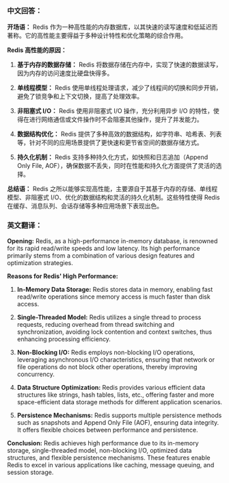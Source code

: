 ### 中文回答：

**开场语：**
Redis 作为一种高性能的内存数据库，以其快速的读写速度和低延迟而著称。它的高性能主要得益于多种设计特性和优化策略的综合作用。

**Redis 高性能的原因：**

1. **基于内存的数据存储：** Redis 将数据存储在内存中，实现了快速的数据读写，因为内存的访问速度比硬盘快得多。

2. **单线程模型：** Redis 使用单线程处理请求，减少了线程间的切换和同步开销，避免了锁竞争和上下文切换，提高了处理效率。

3. **非阻塞式 I/O：** Redis 使用非阻塞式 I/O 操作，充分利用异步 I/O 的特性，使得在进行网络通信或文件操作时不会阻塞其他操作，提升了并发能力。

4. **数据结构优化：** Redis 提供了多种高效的数据结构，如字符串、哈希表、列表等，针对不同的应用场景提供了更快速和更节省空间的数据存储方式。

5. **持久化机制：** Redis 支持多种持久化方式，如快照和日志追加（Append Only File, AOF），确保数据不丢失，同时在性能和持久化方面提供了灵活的选择。

**总结语：**
Redis 之所以能够实现高性能，主要源自于其基于内存的存储、单线程模型、非阻塞式 I/O、优化的数据结构和灵活的持久化机制。这些特性使得 Redis 在缓存、消息队列、会话存储等多种应用场景下表现出色。

### 英文翻译：

**Opening:**
Redis, as a high-performance in-memory database, is renowned for its rapid read/write speeds and low latency. Its high performance primarily stems from a combination of various design features and optimization strategies.

**Reasons for Redis' High Performance:**

1. **In-Memory Data Storage:** Redis stores data in memory, enabling fast read/write operations since memory access is much faster than disk access.

2. **Single-Threaded Model:** Redis utilizes a single thread to process requests, reducing overhead from thread switching and synchronization, avoiding lock contention and context switches, thus enhancing processing efficiency.

3. **Non-Blocking I/O:** Redis employs non-blocking I/O operations, leveraging asynchronous I/O characteristics, ensuring that network or file operations do not block other operations, thereby improving concurrency.

4. **Data Structure Optimization:** Redis provides various efficient data structures like strings, hash tables, lists, etc., offering faster and more space-efficient data storage methods for different application scenarios.

5. **Persistence Mechanisms:** Redis supports multiple persistence methods such as snapshots and Append Only File (AOF), ensuring data integrity. It offers flexible choices between performance and persistence.

**Conclusion:**
Redis achieves high performance due to its in-memory storage, single-threaded model, non-blocking I/O, optimized data structures, and flexible persistence mechanisms. These features enable Redis to excel in various applications like caching, message queuing, and session storage.